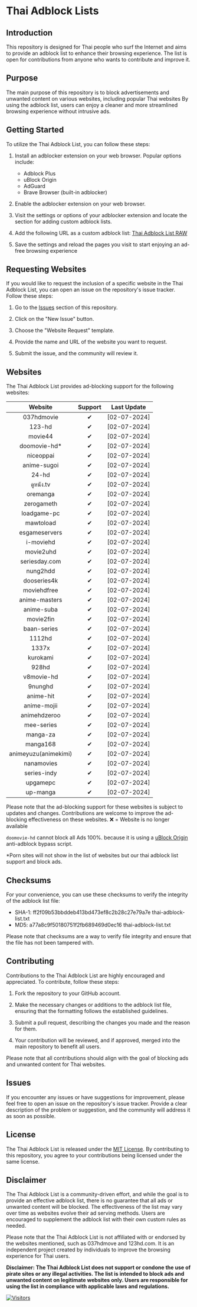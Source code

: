 # Thai Adblock Lists

## Introduction

This repository is designed for Thai people who surf the Internet and aims to provide an adblock list to enhance their browsing experience. The list is open for contributions from anyone who wants to contribute and improve it.

## Purpose

The main purpose of this repository is to block advertisements and unwanted content on various websites, including popular Thai websites By using the adblock list, users can enjoy a cleaner and more streamlined browsing experience without intrusive ads.

## Getting Started

To utilize the Thai Adblock List, you can follow these steps:

1. Install an adblocker extension on your web browser. Popular options include:

   - Adblock Plus
   - uBlock Origin
   - AdGuard
   - Brave Browser (built-in adblocker)

2. Enable the adblocker extension on your web browser.
3. Visit the settings or options of your adblocker extension and locate the section for adding custom adblock lists.
4. Add the following URL as a custom adblock list: [Thai Adblock List RAW](https://raw.githubusercontent.com/PhyschicWinter9/thai-adblock-list/main/thai-adblock-list.txt)
5. Save the settings and reload the pages you visit to start enjoying an ad-free browsing experience

## Requesting Websites

If you would like to request the inclusion of a specific website in the Thai Adblock List, you can open an issue on the repository's issue tracker. Follow these steps:

1. Go to the [Issues](https://github.com/PhyschicWinter9/thai-adblock-list/issues) section of this repository.

2. Click on the "New Issue" button.

3. Choose the "Website Request" template.

4. Provide the name and URL of the website you want to request.

5. Submit the issue, and the community will review it.

## Websites

The Thai Adblock List provides ad-blocking support for the following websites:

|       Website        | Support  | Last Update  |
| :------------------: | :------: | :----------: |
|      037hdmovie      | &#10004; | [02-07-2024] |
|        123-hd        | &#10004; | [02-07-2024] |
|       movie44        | &#10004; | [02-07-2024] |
|    doomovie-hd\*     | &#10004; | [02-07-2024] |
|      niceoppai       | &#10004; | [02-07-2024] |
|     anime-sugoi      | &#10004; | [02-07-2024] |
|        24-hd         | &#10004; | [02-07-2024] |
|      ดูหนัง.tv       | &#10004; | [02-07-2024] |
|       oremanga       | &#10004; | [02-07-2024] |
|      zerogameth      | &#10004; | [02-07-2024] |
|     loadgame-pc      | &#10004; | [02-07-2024] |
|      mawtoload       | &#10004; | [02-07-2024] |
|    esgameservers     | &#10004; | [02-07-2024] |
|      i-moviehd       | &#10004; | [02-07-2024] |
|      movie2uhd       | &#10004; | [02-07-2024] |
|    seriesday.com     | &#10004; | [02-07-2024] |
|       nung2hdd       | &#10004; | [02-07-2024] |
|     dooseries4k      | &#10004; | [02-07-2024] |
|     moviehdfree      | &#10004; | [02-07-2024] |
|    anime-masters     | &#10004; | [02-07-2024] |
|      anime-suba      | &#10004; | [02-07-2024] |
|      movie2fin       | &#10004; | [02-07-2024] |
|     baan-series      | &#10004; | [02-07-2024] |
|        1112hd        | &#10004; | [02-07-2024] |
|        1337x         | &#10004; | [02-07-2024] |
|       kurokami       | &#10004; | [02-07-2024] |
|        928hd         | &#10004; | [02-07-2024] |
|      v8movie-hd      | &#10004; | [02-07-2024] |
|       9nunghd        | &#10004; | [02-07-2024] |
|      anime-hit       | &#10004; | [02-07-2024] |
|     anime-mojii      | &#10004; | [02-07-2024] |
|     animehdzeroo     | &#10004; | [02-07-2024] |
|      mee-series      | &#10004; | [02-07-2024] |
|       manga-za       | &#10004; | [02-07-2024] |
|       manga168       | &#10004; | [02-07-2024] |
| animeyuzu(animekimi) | &#10004; | [02-07-2024] |
|      nanamovies      | &#10004; | [02-07-2024] |
|     series-indy      | &#10004; | [02-07-2024] |
|       upgamepc       | &#10004; | [02-07-2024] |
|       up-manga       | &#10004; | [02-07-2024] |

Please note that the ad-blocking support for these websites is subject to updates and changes. Contributions are welcome to improve the ad-blocking effectiveness on these websites. ❌ = Website is no longer available

`doomovie-hd` cannot block all Ads 100%. because it is using a [uBlock Origin](https://ublockorigin.com/) anti-adblock bypass script.

\*Porn sites will not show in the list of websites but our thai adblock list support and block ads.

## Checksums

For your convenience, you can use these checksums to verify the integrity of the adblock list file:

- SHA-1: ff2f09b53bbddeb413bd473ef8c2b28c27e79a7e  thai-adblock-list.txt
- MD5: a77a8c9f50180751f2fb689469d0ec16  thai-adblock-list.txt

Please note that checksums are a way to verify file integrity and ensure that the file has not been tampered with.

## Contributing

Contributions to the Thai Adblock List are highly encouraged and appreciated. To contribute, follow these steps:

1. Fork the repository to your GitHub account.

2. Make the necessary changes or additions to the adblock list file, ensuring that the formatting follows the established guidelines.

3. Submit a pull request, describing the changes you made and the reason for them.

4. Your contribution will be reviewed, and if approved, merged into the main repository to benefit all users.

Please note that all contributions should align with the goal of blocking ads and unwanted content for Thai websites.

## Issues

If you encounter any issues or have suggestions for improvement, please feel free to open an issue on the repository's issue tracker. Provide a clear description of the problem or suggestion, and the community will address it as soon as possible.

## License

The Thai Adblock List is released under the [MIT License](https://opensource.org/licenses/MIT). By contributing to this repository, you agree to your contributions being licensed under the same license.

## Disclaimer

The Thai Adblock List is a community-driven effort, and while the goal is to provide an effective adblock list, there is no guarantee that all ads or unwanted content will be blocked. The effectiveness of the list may vary over time as websites evolve their ad serving methods. Users are encouraged to supplement the adblock list with their own custom rules as needed.

Please note that the Thai Adblock List is not affiliated with or endorsed by the websites mentioned, such as 037hdmove and 123hd.com. It is an independent project created by individuals to improve the browsing experience for Thai users.

**Disclaimer: The Thai Adblock List does not support or condone the use of pirate sites or any illegal activities. The list is intended to block ads and unwanted content on legitimate websites only. Users are responsible for using the list in compliance with applicable laws and regulations.**

[![Visitors](https://api.visitorbadge.io/api/combined?path=https%3A%2F%2Fgithub.com%2FPhyschicWinter9%2Fthai-adblock-list&labelColor=%232ccce4&countColor=%23263759&labelStyle=upper)](https://visitorbadge.io/status?path=https%3A%2F%2Fgithub.com%2FPhyschicWinter9%2Fthai-adblock-list)
